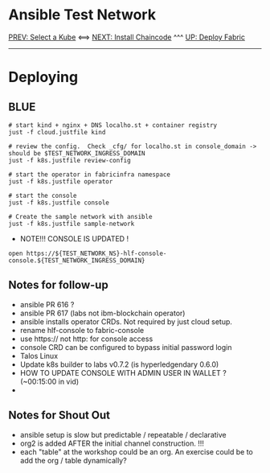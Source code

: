 # Ansible Test Network 

[PREV: Select a Kube](10-kube.md) <==> [NEXT: Install Chaincode](30-chaincode.md) ^^^ [UP: Deploy Fabric](20-fabric.md)

---

# Deploying 


## BLUE 

```shell
# start kind + nginx + DNS localho.st + container registry   
just -f cloud.justfile kind 

# review the config.  Check _cfg/ for localho.st in console_domain -> should be $TEST_NETWORK_INGRESS_DOMAIN 
just -f k8s.justfile review-config

# start the operator in fabricinfra namespace 
just -f k8s.justfile operator 

# start the console 
just -f k8s.justfile console 
```

```shell
# Create the sample network with ansible 
just -f k8s.justfile sample-network 

```

- NOTE!!!  CONSOLE IS UPDATED ! 
```shell
open https://${TEST_NETWORK_NS}-hlf-console-console.${TEST_NETWORK_INGRESS_DOMAIN}

``` 



## Notes for follow-up 

- ansible PR 616 ? 
- ansible PR 617 (labs not ibm-blockchain operator) 
- ansible installs operator CRDs.  Not required by just cloud setup. 
- rename hlf-console to fabric-console
- use https:// not http: for console access 
- console CRD can be configured to bypass initial password login
- Talos Linux 
- Update k8s builder to labs v0.7.2 (is hyperledgendary 0.6.0)
- HOW TO UPDATE CONSOLE WITH ADMIN USER IN WALLET ? (~00:15:00 in vid)  
- 


## Notes for Shout Out 

- ansible setup is slow but predictable / repeatable / declarative 
- org2 is added AFTER the initial channel construction.  !!! 
- each "table" at the workshop could be an org.  An exercise could be to add the org / table dynamically? 